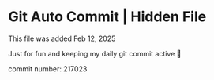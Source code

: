 # Git Auto Commit | Hidden File

This file was added Feb 12, 2025

Just for fun and keeping my daily git commit active 🤪

commit number: 217023

